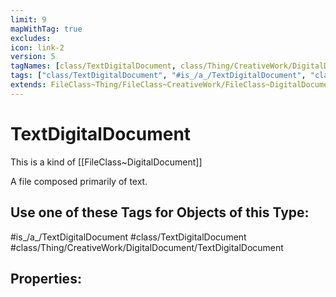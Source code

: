 ```yaml
---
limit: 9
mapWithTag: true
excludes:
icon: link-2
version: 5
tagNames: [class/TextDigitalDocument, class/Thing/CreativeWork/DigitalDocument/TextDigitalDocument, schema-org/TextDigitalDocument]
tags: ["class/TextDigitalDocument", "#is_/a_/TextDigitalDocument", "class/Thing/CreativeWork/DigitalDocument/TextDigitalDocument"]
extends: FileClass~Thing/FileClass~CreativeWork/FileClass~DigitalDocument
---
```


# TextDigitalDocument
This is a kind of [[FileClass~DigitalDocument]]

A file composed primarily of text.


## Use one of these Tags for Objects of this Type:

#is_/a_/TextDigitalDocument
#class/TextDigitalDocument
#class/Thing/CreativeWork/DigitalDocument/TextDigitalDocument

## Properties:


